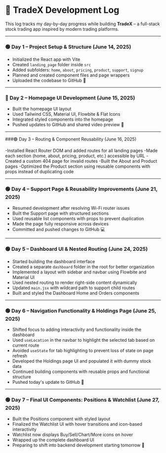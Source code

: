 # 📅 TradeX Development Log

This log tracks my day-by-day progress while building **TradeX** – a full-stack stock trading app inspired by modern trading platforms.

---

### 🟢 Day 1 – Project Setup & Structure (June 14, 2025)
- Initialized the React app with Vite  
- Created `landing_page` folder inside `src`  
- Added subfolders: `home`, `about`, `pricing`, `product`, `support`, `signup`  
- Planned and created component files and page wrappers  
- Uploaded the codebase to GitHub 🚀

---

### 🔵 Day 2 – Homepage UI Development (June 15, 2025)
- Built the homepage UI layout  
- Used Tailwind CSS, Material UI, Flowbite & Flat Icons  
- Integrated styled components into the homepage  
- Pushed updates to GitHub and shared video preview 🎥

---
###🟢 Day 3 – Routing & Component Reusability (June 16, 2025)

-Installed React Router DOM and added routes for all landing pages
-Made each section (home, about, pricing, product, etc.) accessible by URL
-Created a custom 404 page for invalid routes
-Built the About and Product pages
-Optimized the Product section using reusable components with props instead of duplicating code

---
### 🟢 Day 4 – Support Page & Reusability Improvements (June 21, 2025)
- Resumed development after resolving Wi-Fi router issues
- Built the Support page with structured sections
- Used reusable list components with props to prevent duplication
- Made the page fully responsive across devices
- Committed and pushed changes to GitHub 💻

---
### 🟢 Day 5 – Dashboard UI & Nested Routing (June 24, 2025)
- Started building the dashboard interface
- Created a separate `dashboard` folder in the root for better organization
- Implemented a layout with sidebar and navbar using Flowbite and Material UI
- Used nested routing to render right-side content dynamically
- Updated `main.jsx` with wildcard path to support child routes
- Built and styled the Dashboard Home and Orders components

---
### 🟢 Day 6 – Navigation Functionality & Holdings Page (June 25, 2025)
- Shifted focus to adding interactivity and functionality inside the dashboard
- Used `useLocation` in the navbar to highlight the selected tab based on current route
- Avoided `useState` for tab highlighting to prevent loss of state on page refresh
- Developed the Holdings page UI and populated it with dummy stock data
- Continued building components with reusable props and functional structure
- Pushed today's update to GitHub 🚀

---
### 🟢 Day 7 – Final UI Components: Positions & Watchlist (June 27, 2025)
- Built the Positions component with styled layout
- Finalized the Watchlist UI with hover transitions and icon-based interactivity
- Watchlist now displays Buy/Sell/Chart/More icons on hover
- Wrapped up the complete dashboard UI
- Preparing to shift into backend development starting tomorrow 🚀


